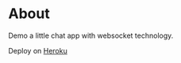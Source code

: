 # About

Demo a little chat app with websocket technology.

Deploy on [Heroku](https://instatalk-gp.herokuapp.com/)

